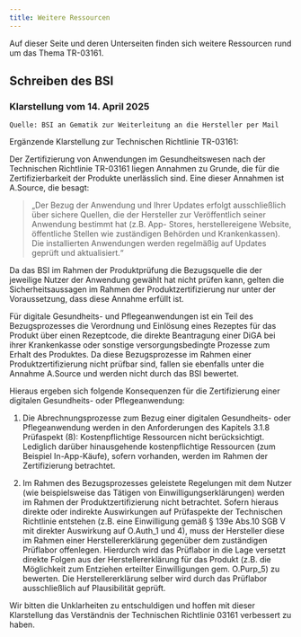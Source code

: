 ```yaml
---
title: Weitere Ressourcen
---
```


Auf dieser Seite und deren Unterseiten finden sich weitere Ressourcen rund um das Thema TR-03161.

## Schreiben des BSI

### Klarstellung vom 14. April 2025

`Quelle: BSI an Gematik zur Weiterleitung an die Hersteller per Mail`

Ergänzende Klarstellung zur Technischen Richtlinie TR-03161:

Der Zertifizierung von Anwendungen im Gesundheitswesen nach der Technischen Richtlinie TR-03161 liegen Annahmen zu Grunde, die für die Zertifizierbarkeit der Produkte unerlässlich sind.
Eine dieser Annahmen ist A.Source, die besagt:

> „Der Bezug der Anwendung und Ihrer Updates erfolgt ausschließlich über sichere
> Quellen, die der Hersteller zur Veröffentlich seiner Anwendung bestimmt hat (z.B. App-
> Stores, herstellereigene Website, öffentliche Stellen wie zuständigen Behörden und
> Krankenkassen). Die installierten Anwendungen werden regelmäßig auf Updates geprüft
> und aktualisiert.“

Da das BSI im Rahmen der Produktprüfung die Bezugsquelle die der jeweilige Nutzer der Anwendung gewählt hat nicht prüfen kann, gelten die Sicherheitsaussagen im Rahmen der Produktzertifizierung nur unter der Voraussetzung, dass diese Annahme erfüllt ist.

Für digitale Gesundheits- und Pflegeanwendungen ist ein Teil des Bezugsprozesses die Verordnung und Einlösung eines Rezeptes für das Produkt über einen Rezeptcode, die direkte Beantragung einer DiGA bei ihrer Krankenkasse oder sonstige versorgungsbedingte Prozesse zum Erhalt des Produktes. Da diese Bezugsprozesse im Rahmen einer Produktzertifizierung nicht prüfbar sind, fallen sie ebenfalls unter die Annahme A.Source und werden nicht durch das BSI bewertet.

Hieraus ergeben sich folgende Konsequenzen für die Zertifizierung einer digitalen Gesundheits- oder Pflegeanwendung:

1. Die Abrechnungsprozesse zum Bezug einer digitalen Gesundheits- oder Pflegeanwendung werden in den Anforderungen des Kapitels 3.1.8 Prüfaspekt (8): Kostenpflichtige Ressourcen nicht berücksichtigt. Lediglich darüber hinausgehende kostenpflichtige Ressourcen (zum Beispiel In-App-Käufe), sofern vorhanden, werden im Rahmen der Zertifizierung betrachtet.

2. Im Rahmen des Bezugsprozesses geleistete Regelungen mit dem Nutzer (wie beispielsweise das Tätigen von Einwilligungserklärungen) werden im Rahmen der Produktzertifizierung nicht betrachtet. Sofern hieraus direkte oder indirekte Auswirkungen auf Prüfaspekte der Technischen Richtlinie entstehen (z.B. eine Einwilligung gemäß § 139e Abs.10 SGB V mit direkter Auswirkung auf O.Auth_1 und 4), muss der Hersteller diese im Rahmen einer Herstellererklärung gegenüber dem zuständigen Prüflabor offenlegen. Hierdurch wird das Prüflabor in die Lage versetzt direkte Folgen aus der Herstellererklärung für das Produkt (z.B. die Möglichkeit zum Entziehen erteilter Einwilligungen gem. O.Purp_5) zu bewerten. Die Herstellererklärung selber wird durch das Prüflabor ausschließlich auf Plausibilität geprüft.

Wir bitten die Unklarheiten zu entschuldigen und hoffen mit dieser Klarstellung das Verständnis der Technischen Richtlinie 03161 verbessert zu haben.
